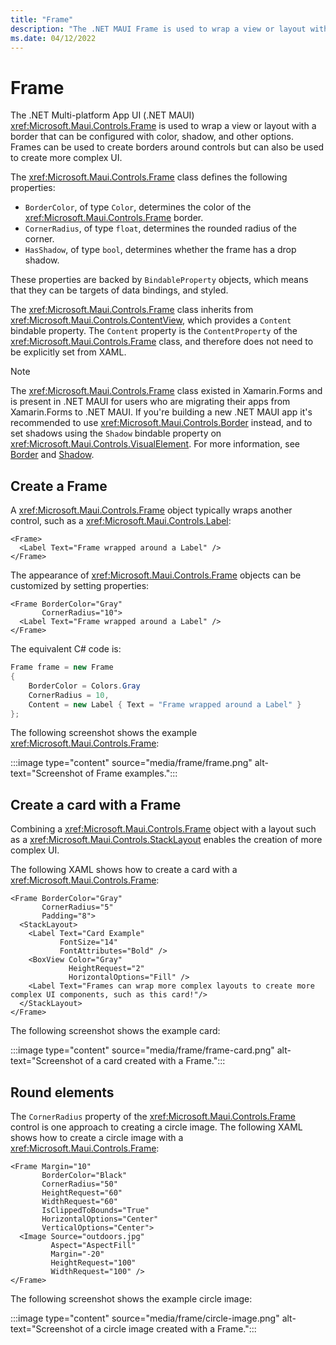```yaml
---
title: "Frame"
description: "The .NET MAUI Frame is used to wrap a view or layout with a border that can be configured with color, shadow, and other options."
ms.date: 04/12/2022
---
```


# Frame

The .NET Multi-platform App UI (.NET MAUI) <xref:Microsoft.Maui.Controls.Frame> is used to wrap a view or layout with a border that can be configured with color, shadow, and other options. Frames can be used to create borders around controls but can also be used to create more complex UI.

The <xref:Microsoft.Maui.Controls.Frame> class defines the following properties:

- `BorderColor`, of type `Color`, determines the color of the <xref:Microsoft.Maui.Controls.Frame> border.
- `CornerRadius`, of type `float`, determines the rounded radius of the corner.
- `HasShadow`, of type `bool`, determines whether the frame has a drop shadow.

These properties are backed by `BindableProperty` objects, which means that they can be targets of data bindings, and styled.

The <xref:Microsoft.Maui.Controls.Frame> class inherits from <xref:Microsoft.Maui.Controls.ContentView>, which provides a `Content` bindable property. The `Content` property is the `ContentProperty` of the <xref:Microsoft.Maui.Controls.Frame> class, and therefore does not need to be explicitly set from XAML.

> [!NOTE]
> The <xref:Microsoft.Maui.Controls.Frame> class existed in Xamarin.Forms and is present in .NET MAUI for users who are migrating their apps from Xamarin.Forms to .NET MAUI. If you're building a new .NET MAUI app it's recommended to use <xref:Microsoft.Maui.Controls.Border> instead, and to set shadows using the `Shadow` bindable property on <xref:Microsoft.Maui.Controls.VisualElement>. For more information, see [Border](border.md) and [Shadow](../shadow.md).

## Create a Frame

A <xref:Microsoft.Maui.Controls.Frame> object typically wraps another control, such as a <xref:Microsoft.Maui.Controls.Label>:

```xaml
<Frame>
  <Label Text="Frame wrapped around a Label" />
</Frame>
```

The appearance of <xref:Microsoft.Maui.Controls.Frame> objects can be customized by setting properties:

```xaml
<Frame BorderColor="Gray"
       CornerRadius="10">
  <Label Text="Frame wrapped around a Label" />
</Frame>
```

The equivalent C# code is:

```csharp
Frame frame = new Frame
{
    BorderColor = Colors.Gray
    CornerRadius = 10,
    Content = new Label { Text = "Frame wrapped around a Label" }
};
```

The following screenshot shows the example <xref:Microsoft.Maui.Controls.Frame>:

:::image type="content" source="media/frame/frame.png" alt-text="Screenshot of Frame examples.":::

## Create a card with a Frame

Combining a <xref:Microsoft.Maui.Controls.Frame> object with a layout such as a <xref:Microsoft.Maui.Controls.StackLayout> enables the creation of more complex UI.

The following XAML shows how to create a card with a <xref:Microsoft.Maui.Controls.Frame>:

```xaml
<Frame BorderColor="Gray"
       CornerRadius="5"
       Padding="8">
  <StackLayout>
    <Label Text="Card Example"
           FontSize="14"
           FontAttributes="Bold" />
    <BoxView Color="Gray"
             HeightRequest="2"
             HorizontalOptions="Fill" />
    <Label Text="Frames can wrap more complex layouts to create more complex UI components, such as this card!"/>
  </StackLayout>
</Frame>
```

The following screenshot shows the example card:

:::image type="content" source="media/frame/frame-card.png" alt-text="Screenshot of a card created with a Frame.":::

## Round elements

The `CornerRadius` property of the <xref:Microsoft.Maui.Controls.Frame> control is one approach to creating a circle image. The following XAML shows how to create a circle image with a <xref:Microsoft.Maui.Controls.Frame>:

```xaml
<Frame Margin="10"
       BorderColor="Black"
       CornerRadius="50"
       HeightRequest="60"
       WidthRequest="60"
       IsClippedToBounds="True"
       HorizontalOptions="Center"
       VerticalOptions="Center">
  <Image Source="outdoors.jpg"
         Aspect="AspectFill"
         Margin="-20"
         HeightRequest="100"
         WidthRequest="100" />
</Frame>
```

The following screenshot shows the example circle image:

:::image type="content" source="media/frame/circle-image.png" alt-text="Screenshot of a circle image created with a Frame.":::
